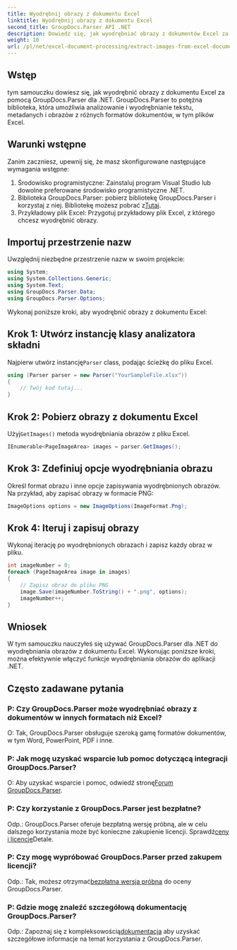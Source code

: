 ```yaml
---
title: Wyodrębnij obrazy z dokumentu Excel
linktitle: Wyodrębnij obrazy z dokumentu Excel
second_title: GroupDocs.Parser API .NET
description: Dowiedz się, jak wyodrębniać obrazy z dokumentów Excel za pomocą GroupDocs.Parser dla .NET. Przewodnik krok po kroku z przykładami kodu.
weight: 10
url: /pl/net/excel-document-processing/extract-images-from-excel-document/
---
```

## Wstęp
tym samouczku dowiesz się, jak wyodrębnić obrazy z dokumentu Excel za pomocą GroupDocs.Parser dla .NET. GroupDocs.Parser to potężna biblioteka, która umożliwia analizowanie i wyodrębnianie tekstu, metadanych i obrazów z różnych formatów dokumentów, w tym plików Excel.
## Warunki wstępne
Zanim zaczniesz, upewnij się, że masz skonfigurowane następujące wymagania wstępne:
1. Środowisko programistyczne: Zainstaluj program Visual Studio lub dowolne preferowane środowisko programistyczne .NET.
2.  Biblioteka GroupDocs.Parser: pobierz bibliotekę GroupDocs.Parser i korzystaj z niej. Bibliotekę możesz pobrać z[Tutaj](https://releases.groupdocs.com/parser/net/).
3. Przykładowy plik Excel: Przygotuj przykładowy plik Excel, z którego chcesz wyodrębnić obrazy.
## Importuj przestrzenie nazw
Uwzględnij niezbędne przestrzenie nazw w swoim projekcie:
```csharp
using System;
using System.Collections.Generic;
using System.Text;
using GroupDocs.Parser.Data;
using GroupDocs.Parser.Options;
```
Wykonaj poniższe kroki, aby wyodrębnić obrazy z dokumentu Excel:
## Krok 1: Utwórz instancję klasy analizatora składni
 Najpierw utwórz instancję`Parser` class, podając ścieżkę do pliku Excel.
```csharp
using (Parser parser = new Parser("YourSampleFile.xlsx"))
{
    // Twój kod tutaj...
}
```
## Krok 2: Pobierz obrazy z dokumentu Excel
 Użyj`GetImages()` metoda wyodrębniania obrazów z pliku Excel.
```csharp
IEnumerable<PageImageArea> images = parser.GetImages();
```
## Krok 3: Zdefiniuj opcje wyodrębniania obrazu
Określ format obrazu i inne opcje zapisywania wyodrębnionych obrazów. Na przykład, aby zapisać obrazy w formacie PNG:
```csharp
ImageOptions options = new ImageOptions(ImageFormat.Png);
```
## Krok 4: Iteruj i zapisuj obrazy
Wykonaj iterację po wyodrębnionych obrazach i zapisz każdy obraz w pliku.
```csharp
int imageNumber = 0;
foreach (PageImageArea image in images)
{
    // Zapisz obraz do pliku PNG
    image.Save(imageNumber.ToString() + ".png", options);
    imageNumber++;
}
```
## Wniosek
W tym samouczku nauczyłeś się używać GroupDocs.Parser dla .NET do wyodrębniania obrazów z dokumentu Excel. Wykonując poniższe kroki, można efektywnie włączyć funkcje wyodrębniania obrazów do aplikacji .NET.

## Często zadawane pytania
### P: Czy GroupDocs.Parser może wyodrębniać obrazy z dokumentów w innych formatach niż Excel?
O: Tak, GroupDocs.Parser obsługuje szeroką gamę formatów dokumentów, w tym Word, PowerPoint, PDF i inne.
### P: Jak mogę uzyskać wsparcie lub pomoc dotyczącą integracji GroupDocs.Parser?
 O: Aby uzyskać wsparcie i pomoc, odwiedź stronę[Forum GroupDocs.Parser](https://forum.groupdocs.com/c/parser/17).
### P: Czy korzystanie z GroupDocs.Parser jest bezpłatne?
 Odp.: GroupDocs.Parser oferuje bezpłatną wersję próbną, ale w celu dalszego korzystania może być konieczne zakupienie licencji. Sprawdź[ceny i licencje](https://purchase.groupdocs.com/buy)Detale.
### P: Czy mogę wypróbować GroupDocs.Parser przed zakupem licencji?
 Odp.: Tak, możesz otrzymać[bezpłatna wersja próbna](https://releases.groupdocs.com/) do oceny GroupDocs.Parser.
### P: Gdzie mogę znaleźć szczegółową dokumentację GroupDocs.Parser?
 Odp.: Zapoznaj się z kompleksowością[dokumentacja](https://tutorials.groupdocs.com/parser/net/) aby uzyskać szczegółowe informacje na temat korzystania z GroupDocs.Parser.